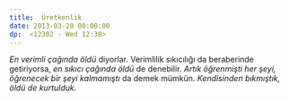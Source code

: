 ```yaml
---
title:  Üretkenlik
date: 2013-03-20 00:00:00
dp:  <12302 - Wed 12:38>
---
```



_En verimli çağında öldü_ diyorlar. Verimlilik sıkıcılığı da
beraberinde getiriyorsa, _en sıkıcı çağında öldü_ de denebilir. _Artık
öğrenmişti her şeyi, öğrenecek bir şeyi kalmamıştı_ da demek
mümkün. _Kendisinden bıkmıştık, öldü de kurtulduk._
